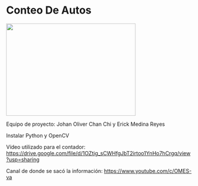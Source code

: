 # Conteo De Autos

<a href="https://imgflip.com/gif/59gf0l" align="center"><img src="https://i.imgflip.com/59gf0l.gif" width="350" height="250" align="center"/></a>

 Equipo de proyecto:
 Johan Oliver Chan Chi y Erick Medina Reyes

 Instalar Python y OpenCV
 
 Vídeo utilizado para el contador:
 https://drive.google.com/file/d/1OZtig_sCWHfgJbT2irtoo1YnHo7hCrgq/view?usp=sharing

 Canal de donde se sacó la información:
 https://www.youtube.com/c/OMES-va
 
